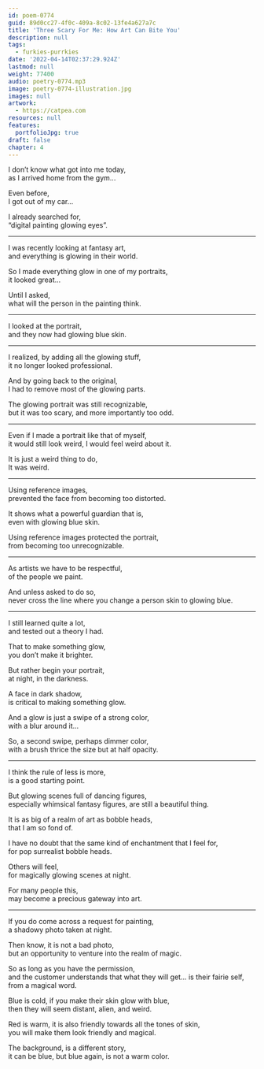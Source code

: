 ```yaml
---
id: poem-0774
guid: 89d0cc27-4f0c-409a-8c02-13fe4a627a7c
title: 'Three Scary For Me: How Art Can Bite You'
description: null
tags:
  - furkies-purrkies
date: '2022-04-14T02:37:29.924Z'
lastmod: null
weight: 77400
audio: poetry-0774.mp3
image: poetry-0774-illustration.jpg
images: null
artwork:
  - https://catpea.com
resources: null
features:
  portfolioJpg: true
draft: false
chapter: 4
---
```


I don’t know what got into me today,\
as I arrived home from the gym...

Even before,\
I got out of my car...

I already searched for,\
“digital painting glowing eyes”.

---

I was recently looking at fantasy art,\
and everything is glowing in their world.

So I made everything glow in one of my portraits,\
it looked great...

Until I asked,\
what will the person in the painting think.

---

I looked at the portrait,\
and they now had glowing blue skin.

---

I realized, by adding all the glowing stuff,\
it no longer looked professional.

And by going back to the original,\
I had to remove most of the glowing parts.

The glowing portrait was still recognizable,\
but it was too scary, and more importantly too odd.

---

Even if I made a portrait like that of myself,\
it would still look weird, I would feel weird about it.

It is just a weird thing to do,\
It was weird.

---

Using reference images,\
prevented the face from becoming too distorted.

It shows what a powerful guardian that is,\
even with glowing blue skin.

Using reference images protected the portrait,\
from becoming too unrecognizable.

---

As artists we have to be respectful,\
of the people we paint.

And unless asked to do so,\
never cross the line where you change a person skin to glowing blue.

---

I still learned quite a lot,\
and tested out a theory I had.

That to make something glow,\
you don’t make it brighter.

But rather begin your portrait,\
at night, in the darkness.

A face in dark shadow,\
is critical to making something glow.

And a glow is just a swipe of a strong color,\
with a blur around it...

So, a second swipe, perhaps dimmer color,\
with a brush thrice the size but at half opacity.

---

I think the rule of less is more,\
is a good starting point.

But glowing scenes full of dancing figures,\
especially whimsical fantasy figures, are still a beautiful thing.

It is as big of a realm of art as bobble heads,\
that I am so fond of.

I have no doubt that the same kind of enchantment that I feel for,\
for pop surrealist bobble heads.

Others will feel,\
for magically glowing scenes at night.

For many people this,\
may become a precious gateway into art.

---

If you do come across a request for painting,\
a shadowy photo taken at night.

Then know, it is not a bad photo,\
but an opportunity to venture into the realm of magic.

So as long as you have the permission,\
and the customer understands that what they will get... is their fairie self, from a magical word.

Blue is cold, if you make their skin glow with blue,\
then they will seem distant, alien, and weird.

Red is warm, it is also friendly towards all the tones of skin,\
you will make them look friendly and magical.

The background, is a different story,\
it can be blue, but blue again, is not a warm color.
